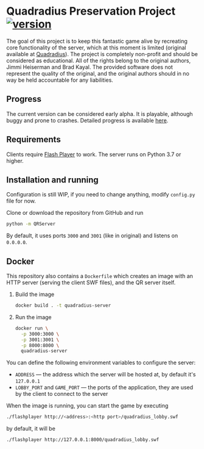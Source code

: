# Quadradius Preservation Project [![version](https://img.shields.io/badge/version-alpha-yellow)]()

The goal of this project is to keep this fantastic game alive by recreating core functionality of the server, which at this moment is limited (original available at [Quadradius](http://classic.quadradius.com)).
The project is completely non-profit and should be considered as educational.
All of the rights belong to the original authors, Jimmi Heiserman and Brad Kayal.
The provided software does not represent the quality of the original,
and the original authors should in no way be held accountable for any liabilities.

## Progress

The current version can be considered early alpha.
It is playable, although buggy and prone to crashes.
Detailed progress is available [here](https://github.com/Fruktus/QuadradiusPreservationProject/projects/1).

## Requirements

Clients require [Flash Player](https://www.adobe.com/support/flashplayer/debug_downloads.html)
to work.
The server runs on Python 3.7 or higher.

## Installation and running

Configuration is still WIP, if you need to change anything,
modify `config.py` file for now.

Clone or download the repository from GitHub and run
```bash
python -m QRServer
```
By default, it uses ports `3000` and `3001` (like in original) and listens on `0.0.0.0`.

## Docker

This repository also contains a `Dockerfile` which creates an image with
an HTTP server (serving the client SWF files), and the QR server itself.

1. Build the image
   ```bash
   docker build . -t quadradius-server
   ```

2. Run the image
   ```bash
   docker run \
     -p 3000:3000 \
     -p 3001:3001 \
     -p 8000:8000 \
     quadradius-server
   ```

You can define the following environment variables to configure the server:
* `ADDRESS` — the address which the server will be hosted at,
  by default it's `127.0.0.1`
* `LOBBY_PORT` and `GAME_PORT` — the ports of the application,
  they are used by the client to connect to the server

When the image is running, you can start the game by executing
```bash
./flashplayer http://<address>:<http port>/quadradius_lobby.swf
```
by default, it will be
```bash
./flashplayer http://127.0.0.1:8000/quadradius_lobby.swf
```
